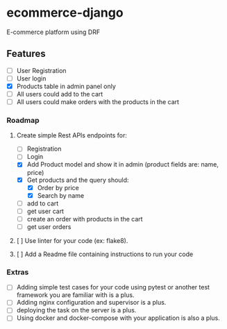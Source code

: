 # ecommerce-django
E-commerce platform using DRF

## Features
- [ ] User Registration
- [ ] User login
- [x] Products table in admin panel only
- [ ] All users could add to the cart
- [ ] All users could make orders with the products in the cart

### Roadmap

1. Create simple Rest APIs endpoints for:
    - [ ] Registration
    - [ ] Login
    - [x] Add Product model and show it in admin (product fields are: name, price)
    - [x] Get products and the query should:
        - [x] Order by price
        - [x] Search by name
    - [ ] add to cart
    - [ ] get user cart
    - [ ] create an order with products in the cart
    - [ ] get user orders

2. [ ] Use linter for your code (ex: flake8).

3. [ ] Add a Readme file containing instructions to run your code


### Extras
- [ ] Adding simple test cases for your code using pytest or another test framework you are familiar with is a plus.
- [ ] Adding nginx configuration and supervisor is a plus.
- [ ] deploying the task on the server is a plus.
- [ ] Using docker and docker-compose with your application is also a plus.
